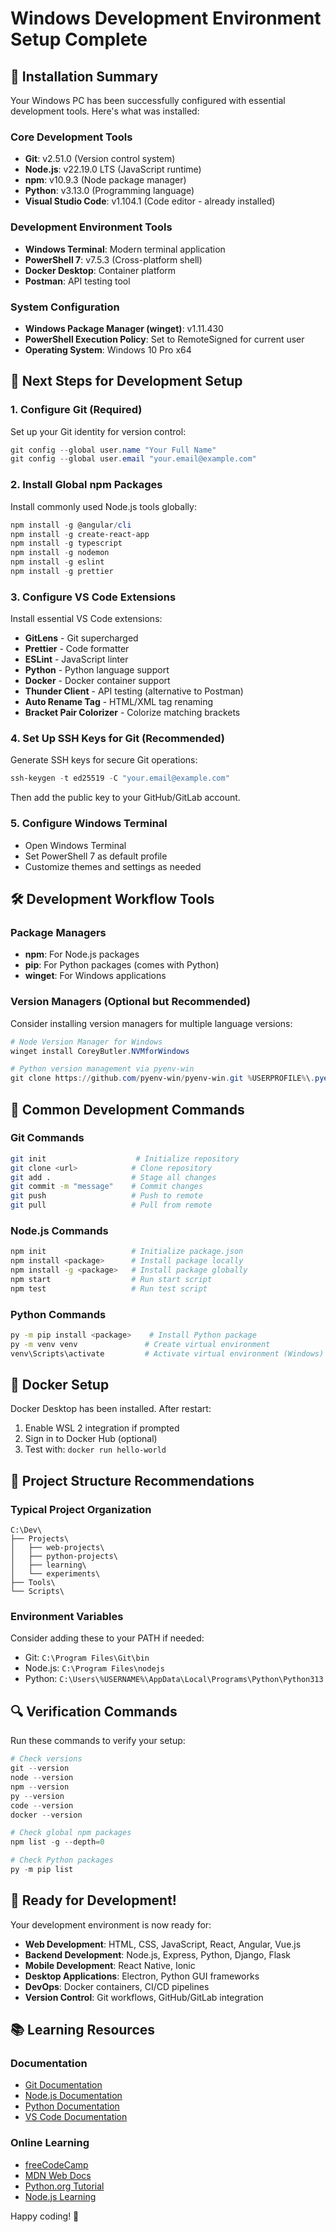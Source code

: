 # Windows Development Environment Setup Complete

## 🎉 Installation Summary

Your Windows PC has been successfully configured with essential development tools. Here's what was installed:

### Core Development Tools
- **Git**: v2.51.0 (Version control system)
- **Node.js**: v22.19.0 LTS (JavaScript runtime)
- **npm**: v10.9.3 (Node package manager)
- **Python**: v3.13.0 (Programming language)
- **Visual Studio Code**: v1.104.1 (Code editor - already installed)

### Development Environment Tools
- **Windows Terminal**: Modern terminal application
- **PowerShell 7**: v7.5.3 (Cross-platform shell)
- **Docker Desktop**: Container platform
- **Postman**: API testing tool

### System Configuration
- **Windows Package Manager (winget)**: v1.11.430
- **PowerShell Execution Policy**: Set to RemoteSigned for current user
- **Operating System**: Windows 10 Pro x64

## 🚀 Next Steps for Development Setup

### 1. Configure Git (Required)
Set up your Git identity for version control:

```powershell
git config --global user.name "Your Full Name"
git config --global user.email "your.email@example.com"
```

### 2. Install Global npm Packages
Install commonly used Node.js tools globally:

```powershell
npm install -g @angular/cli
npm install -g create-react-app
npm install -g typescript
npm install -g nodemon
npm install -g eslint
npm install -g prettier
```

### 3. Configure VS Code Extensions
Install essential VS Code extensions:
- **GitLens** - Git supercharged
- **Prettier** - Code formatter
- **ESLint** - JavaScript linter
- **Python** - Python language support
- **Docker** - Docker container support
- **Thunder Client** - API testing (alternative to Postman)
- **Auto Rename Tag** - HTML/XML tag renaming
- **Bracket Pair Colorizer** - Colorize matching brackets

### 4. Set Up SSH Keys for Git (Recommended)
Generate SSH keys for secure Git operations:

```powershell
ssh-keygen -t ed25519 -C "your.email@example.com"
```

Then add the public key to your GitHub/GitLab account.

### 5. Configure Windows Terminal
- Open Windows Terminal
- Set PowerShell 7 as default profile
- Customize themes and settings as needed

## 🛠️ Development Workflow Tools

### Package Managers
- **npm**: For Node.js packages
- **pip**: For Python packages (comes with Python)
- **winget**: For Windows applications

### Version Managers (Optional but Recommended)
Consider installing version managers for multiple language versions:

```powershell
# Node Version Manager for Windows
winget install CoreyButler.NVMforWindows

# Python version management via pyenv-win
git clone https://github.com/pyenv-win/pyenv-win.git %USERPROFILE%\.pyenv
```

## 🔧 Common Development Commands

### Git Commands
```bash
git init                    # Initialize repository
git clone <url>            # Clone repository
git add .                  # Stage all changes
git commit -m "message"    # Commit changes
git push                   # Push to remote
git pull                   # Pull from remote
```

### Node.js Commands
```bash
npm init                   # Initialize package.json
npm install <package>      # Install package locally
npm install -g <package>   # Install package globally
npm start                  # Run start script
npm test                   # Run test script
```

### Python Commands
```bash
py -m pip install <package>    # Install Python package
py -m venv venv               # Create virtual environment
venv\Scripts\activate         # Activate virtual environment (Windows)
```

## 🐳 Docker Setup
Docker Desktop has been installed. After restart:
1. Enable WSL 2 integration if prompted
2. Sign in to Docker Hub (optional)
3. Test with: `docker run hello-world`

## 📝 Project Structure Recommendations

### Typical Project Organization
```
C:\Dev\
├── Projects\
│   ├── web-projects\
│   ├── python-projects\
│   ├── learning\
│   └── experiments\
├── Tools\
└── Scripts\
```

### Environment Variables
Consider adding these to your PATH if needed:
- Git: `C:\Program Files\Git\bin`
- Node.js: `C:\Program Files\nodejs`
- Python: `C:\Users\%USERNAME%\AppData\Local\Programs\Python\Python313`

## 🔍 Verification Commands

Run these commands to verify your setup:

```powershell
# Check versions
git --version
node --version
npm --version
py --version
code --version
docker --version

# Check global npm packages
npm list -g --depth=0

# Check Python packages
py -m pip list
```

## 🎯 Ready for Development!

Your development environment is now ready for:
- **Web Development**: HTML, CSS, JavaScript, React, Angular, Vue.js
- **Backend Development**: Node.js, Express, Python, Django, Flask
- **Mobile Development**: React Native, Ionic
- **Desktop Applications**: Electron, Python GUI frameworks
- **DevOps**: Docker containers, CI/CD pipelines
- **Version Control**: Git workflows, GitHub/GitLab integration

## 📚 Learning Resources

### Documentation
- [Git Documentation](https://git-scm.com/doc)
- [Node.js Documentation](https://nodejs.org/docs/)
- [Python Documentation](https://docs.python.org/)
- [VS Code Documentation](https://code.visualstudio.com/docs)

### Online Learning
- [freeCodeCamp](https://www.freecodecamp.org/)
- [MDN Web Docs](https://developer.mozilla.org/)
- [Python.org Tutorial](https://docs.python.org/tutorial/)
- [Node.js Learning](https://nodejs.dev/learn)

Happy coding! 🚀
